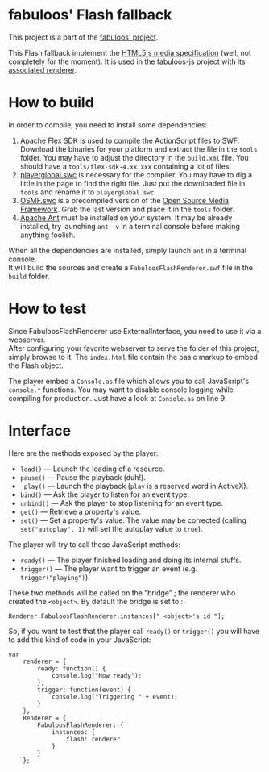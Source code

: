 # fabuloos' Flash fallback

This project is a part of the [fabuloos' project](http://fabuloos.org).

This Flash fallback implement the [HTML5's media specification](http://dev.w3.org/html5/spec-author-view/video.html) (well, not completely for the moment). It is used in the [fabuloos-js](https://github.com/egeny/fabuloos-js) project with its [associated renderer](https://github.com/egeny/fabuloos-js/blob/master/src/renderers/FabuloosFlashRenderer.js).


# How to build

In order to compile, you need to install some dependencies:

1. [Apache Flex SDK](http://flex.apache.org/download-binaries.html) is used to compile the ActionScript files to SWF. Download the binaries for your platform and extract the file in the `tools` folder. You may have to adjust the directory in the `build.xml` file. You should have a `tools/flex-sdk-4.xx.xxx` containing a lot of files.
2. [playerglobal.swc](http://www.adobe.com/support/flashplayer/downloads.html) is necessary for the compiler. You may have to dig a little in the page to find the right file. Just put the downloaded file in `tools` and rename it to `playerglobal.swc`.
3. [OSMF.swc](http://sourceforge.net/projects/osmf.adobe/files/) is a precompiled version of the [Open Source Media Framework](http://osmf.org/). Grab the last version and place it in the `tools` folder.
4. [Apache Ant](http://ant.apache.org/) must be installed on your system. It may be already installed, try launching `ant -v` in a terminal console before making anything foolish.

When all the dependencies are installed, simply launch `ant` in a terminal console.  
It will build the sources and create a `FabuloosFlashRenderer.swf` file in the `build` folder.

# How to test

Since FabuloosFlashRenderer use ExternalInterface, you need to use it via a webserver.  
After configuring your favorite webserver to serve the folder of this project, simply browse to it. The `index.html` file contain the basic markup to embed the Flash object.

The player embed a `Console.as` file which allows you to call JavaScript's `console.*` functions. You may want to disable console logging while compiling for production. Just have a look at `Console.as` on line 9.

# Interface

Here are the methods exposed by the player:

* `load()` — Launch the loading of a resource.
* `pause()` — Pause the playback (duh!).
* `_play()` — Launch the playback (`play` is a reserved word in ActiveX).
* `bind()` — Ask the player to listen for an event type.
* `unbind()` — Ask the player to stop listening for an event type.
* `get()` — Retrieve a property's value.
* `set()` — Set a property's value. The value may be corrected (calling `set("autoplay", 1)` will set the autoplay value to `true`).

The player will try to call these JavaScript methods:

* `ready()` — The player finished loading and doing its internal stuffs.
* `trigger()` — The player want to trigger an event (e.g. `trigger("playing")`).

These two methods will be called on the “bridge” ; the renderer who created the `<object>`. By default the bridge is set to :

```
Renderer.FabuloosFlashRenderer.instances[" <object>'s id "];
```

So, if you want to test that the player call `ready()` or `trigger()` you will have to add this kind of code in your JavaScript:

```
var
	renderer = {
		ready: function() {
			console.log("Now ready");
		},
		trigger: function(event) {
			console.log("Triggering " + event);
		}
	},
	Renderer = {
		FabuloosFlashRenderer: {
			instances: {
				flash: renderer
			}
		}
	};
```
